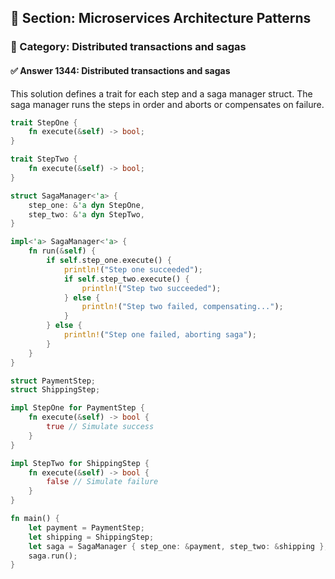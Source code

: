 ## 📘 Section: Microservices Architecture Patterns  
### 🔹 Category: Distributed transactions and sagas  
#### ✅ Answer 1344: Distributed transactions and sagas

This solution defines a trait for each step and a saga manager struct. The saga manager runs the steps in order and aborts or compensates on failure.

```rust
trait StepOne {
    fn execute(&self) -> bool;
}

trait StepTwo {
    fn execute(&self) -> bool;
}

struct SagaManager<'a> {
    step_one: &'a dyn StepOne,
    step_two: &'a dyn StepTwo,
}

impl<'a> SagaManager<'a> {
    fn run(&self) {
        if self.step_one.execute() {
            println!("Step one succeeded");
            if self.step_two.execute() {
                println!("Step two succeeded");
            } else {
                println!("Step two failed, compensating...");
            }
        } else {
            println!("Step one failed, aborting saga");
        }
    }
}

struct PaymentStep;
struct ShippingStep;

impl StepOne for PaymentStep {
    fn execute(&self) -> bool {
        true // Simulate success
    }
}

impl StepTwo for ShippingStep {
    fn execute(&self) -> bool {
        false // Simulate failure
    }
}

fn main() {
    let payment = PaymentStep;
    let shipping = ShippingStep;
    let saga = SagaManager { step_one: &payment, step_two: &shipping };
    saga.run();
}
```
